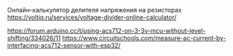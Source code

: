 Онлайн-калькулятор делителя напряжения на резисторах
https://voltiq.ru/services/voltage-divider-online-calculator/

https://forum.arduino.cc/t/using-acs712-on-3-3v-mcu-without-level-shifting/334026/11
https://www.circuitschools.com/measure-ac-current-by-interfacing-acs712-sensor-with-esp32/